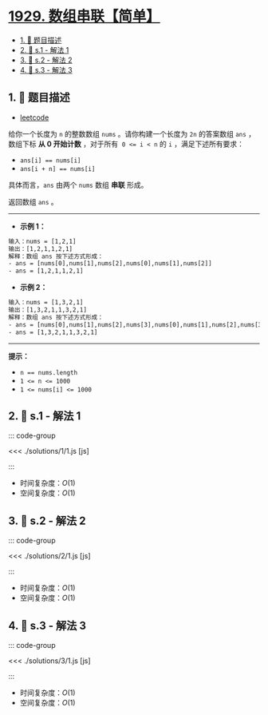# [1929. 数组串联【简单】](https://github.com/tnotesjs/TNotes.leetcode/tree/main/notes/1929.%20%E6%95%B0%E7%BB%84%E4%B8%B2%E8%81%94%E3%80%90%E7%AE%80%E5%8D%95%E3%80%91)

<!-- region:toc -->

- [1. 📝 题目描述](#1--题目描述)
- [2. 🎯 s.1 - 解法 1](#2--s1---解法-1)
- [3. 🎯 s.2 - 解法 2](#3--s2---解法-2)
- [4. 🎯 s.3 - 解法 3](#4--s3---解法-3)

<!-- endregion:toc -->

## 1. 📝 题目描述

- [leetcode](https://leetcode.cn/problems/concatenation-of-array/)

给你一个长度为 `n` 的整数数组 `nums` 。请你构建一个长度为 `2n` 的答案数组 `ans` ，数组下标 **从 0 开始计数** ，对于所有  `0 <= i < n` 的 `i` ，满足下述所有要求：

- `ans[i] == nums[i]`
- `ans[i + n] == nums[i]`

具体而言，`ans` 由两个 `nums` 数组 **串联** 形成。

返回数组 `ans` 。

---

- **示例 1：**

```txt
输入：nums = [1,2,1]
输出：[1,2,1,1,2,1]
解释：数组 ans 按下述方式形成：
- ans = [nums[0],nums[1],nums[2],nums[0],nums[1],nums[2]]
- ans = [1,2,1,1,2,1]
```

- **示例 2：**

```txt
输入：nums = [1,3,2,1]
输出：[1,3,2,1,1,3,2,1]
解释：数组 ans 按下述方式形成：
- ans = [nums[0],nums[1],nums[2],nums[3],nums[0],nums[1],nums[2],nums[3]]
- ans = [1,3,2,1,1,3,2,1]
```

---

**提示：**

- `n == nums.length`
- `1 <= n <= 1000`
- `1 <= nums[i] <= 1000`

## 2. 🎯 s.1 - 解法 1

::: code-group

<<< ./solutions/1/1.js [js]

:::

- 时间复杂度：$O(1)$
- 空间复杂度：$O(1)$

## 3. 🎯 s.2 - 解法 2

::: code-group

<<< ./solutions/2/1.js [js]

:::

- 时间复杂度：$O(1)$
- 空间复杂度：$O(1)$

## 4. 🎯 s.3 - 解法 3

::: code-group

<<< ./solutions/3/1.js [js]

:::

- 时间复杂度：$O(1)$
- 空间复杂度：$O(1)$
